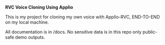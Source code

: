 **RVC Voice Cloning Using Applio**



This is my project for cloning my own voice with Applio-RVC, END-TO-END on my local machine.  

All documentation is in /docs. No sensitive data is in this repo only public-safe demo outputs.



